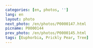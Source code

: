 ```yaml
---
categories: [en, photos, '']
lang: en
layout: photo
next_photo: /en/photos/P0000147.html
picname: P0000144
prev_photo: /en/photos/P0000145.html
tags: [Euphorbia, Prickly Pear, Tree]
---
```


